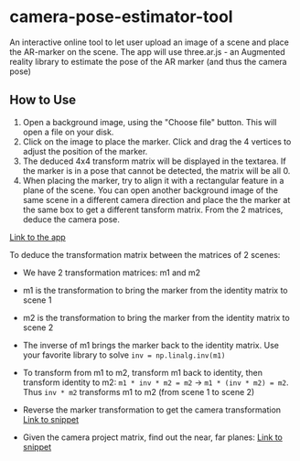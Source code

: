 # camera-pose-estimator-tool
An interactive online tool to let user upload an image of a scene and place the AR-marker on the scene. The app will use three.ar.js - an Augmented reality library to estimate the pose of the AR marker (and thus the camera pose)

## How to Use

1. Open a background image, using the "Choose file" button. This will open a file on your disk.
2. Click on the image to place the marker. Click and drag the 4 vertices to adjust the position of the marker.
3. The deduced 4x4 transform matrix will be displayed in the textarea. If the marker is in a pose that cannot be detected, the matrix will be all 0.
4. When placing the marker, try to align it with a rectangular feature in a plane of the scene. You can open another background image of the same scene in a different camera direction and place the the marker at the same box to get a different tansform matrix. From the 2 matrices, deduce the camera pose.

[Link to the app](https://yuhanz.github.io/camera-pose-estimator-tool/index.html)

To deduce the transformation matrix between the matrices of 2 scenes:
- We have 2 transformation matrices: m1 and m2
- m1 is the transformation to bring the marker from the identity matrix to scene 1
- m2 is the transformation to bring the marker from the identity matrix to scene 2
- The inverse of m1 brings the marker back to the identity matrix. Use your favorite library to solve `inv = np.linalg.inv(m1)`
- To transform from m1 to m2, transform m1 back to identity, then transform identity to m2: `m1 * inv * m2 = m2` -> `m1 * (inv * m2) = m2`. Thus `inv * m2` transforms m1 to m2 (from scene 1 to scene 2)
- Reverse the marker transformation to get the camera transformation [Link to snippet](https://gist.github.com/yuhanz/10d9177c9348804bd439f1f5a579c555)

- Given the camera project matrix, find out the near, far planes: [Link to snippet](https://gist.github.com/yuhanz/c1196966c5f1a40fadf2f9d5a302979f)
